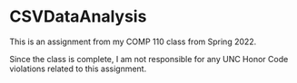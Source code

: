 # CSVDataAnalysis

This is an assignment from my COMP 110 class from Spring 2022. 

Since the class is complete, I am not responsible for any UNC Honor Code violations related to this assignment. 
